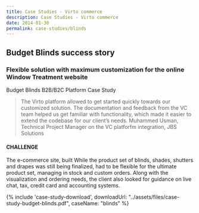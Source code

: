 ```yaml
---
title: Case Studies - Virto commerce
description: Case Studies - Virto commerce
date: 2014-01-30
permalink: case-studies/blinds
---
```

<div class="case-studies" ng-controller="caseStudyController">
    <div class="header bg-blinds">
        <div class="bg-container">
            <div class="inner">
                <h2>Budget Blinds success story</h2>
            </div>
        </div>
    </div>
    <div class="body responsive">
        <div class="col-w">
            <div class="col __col-70">
                <h3>
                    Flexible solution with maximum customization for the online Window Treatment website
                </h3>
                <p class="text-gray">Budget Blinds B2B/B2C Platform Case Study</p>
                <blockquote>
                    The Virto platform allowed to get started quickly towards our customized
                    solution. The documentation and feedback from the VC team helped us
                    get familiar with functionality, which made it easier to extend the codebase
                    for our client’s needs.
                    <span> Muhammed Usman, Technical Project Manager
                        on the VC platforfm integration, JBS Solutions
                    </span>
                </blockquote>
                <h4>CHALLENGE</h4>
                <p>
                    The e-commerce site, built While the product set of blinds, shades, shutters and drapes was still
                    being finalized, had to be flexible for the ultimate product set, managing in stock and custom orders.
                    Along with the visualization and ordering needs, the client also looked for guidance on live chat, tax,
                    credit card and accounting systems.
                </p>
            </div>
            <div class="col __col-30">
                {% include 'case-study-download', downloadUrl: "../assets/files/case-study-budget-blinds.pdf", caseName: "blinds" %}
            </div>
        </div>
    </div>
</div>
